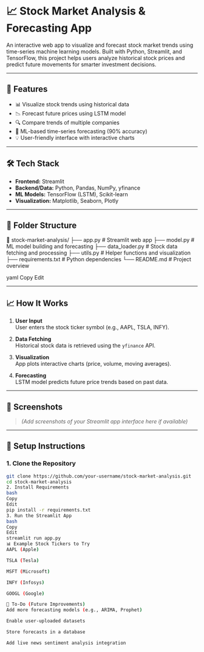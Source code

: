 # 📈 Stock Market Analysis & Forecasting App

An interactive web app to visualize and forecast stock market trends using time-series machine learning models. Built with Python, Streamlit, and TensorFlow, this project helps users analyze historical stock prices and predict future movements for smarter investment decisions.

---

## 🚀 Features

- 📊 Visualize stock trends using historical data
- 📉 Forecast future prices using LSTM model
- 🔍 Compare trends of multiple companies
- 🧠 ML-based time-series forecasting (90% accuracy)
- 💡 User-friendly interface with interactive charts

---

## 🛠 Tech Stack

- **Frontend:** Streamlit
- **Backend/Data:** Python, Pandas, NumPy, yfinance
- **ML Models:** TensorFlow (LSTM), Scikit-learn
- **Visualization:** Matplotlib, Seaborn, Plotly

---
## 📂 Folder Structure

📁 stock-market-analysis/
├── app.py # Streamlit web app
├── model.py # ML model building and forecasting
├── data_loader.py # Stock data fetching and processing
├── utils.py # Helper functions and visualization
├── requirements.txt # Python dependencies
└── README.md # Project overview

yaml
Copy
Edit

---

## 📈 How It Works

1. **User Input**  
   User enters the stock ticker symbol (e.g., AAPL, TSLA, INFY).

2. **Data Fetching**  
   Historical stock data is retrieved using the `yfinance` API.

3. **Visualization**  
   App plots interactive charts (price, volume, moving averages).

4. **Forecasting**  
   LSTM model predicts future price trends based on past data.

---

## 📸 Screenshots

> *(Add screenshots of your Streamlit app interface here if available)*

---

## 🔧 Setup Instructions

### 1. Clone the Repository
```bash
git clone https://github.com/your-username/stock-market-analysis.git
cd stock-market-analysis
2. Install Requirements
bash
Copy
Edit
pip install -r requirements.txt
3. Run the Streamlit App
bash
Copy
Edit
streamlit run app.py
📊 Example Stock Tickers to Try
AAPL (Apple)

TSLA (Tesla)

MSFT (Microsoft)

INFY (Infosys)

GOOGL (Google)

📌 To-Do (Future Improvements)
Add more forecasting models (e.g., ARIMA, Prophet)

Enable user-uploaded datasets

Store forecasts in a database

Add live news sentiment analysis integration

